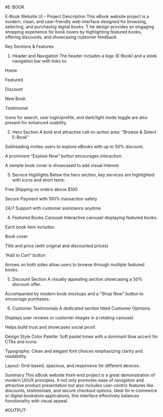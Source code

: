 #E-BOOK

E-Book Website UI – Project Description
This eBook website project is a modern, clean, and user-friendly web interface designed for browsing, selecting, and purchasing digital books. T
he design provides an engaging shopping experience for book lovers by highlighting featured books, offering discounts, and showcasing customer feedback.

Key Sections & Features
1. Header and Navigation
The header includes a logo (E-Book) and a sleek navigation bar with links to:

Home

Featured

Discount

New Book

Testimonial

Icons for search, user login/profile, and dark/light mode toggle are also present for enhanced usability.

2. Hero Section
A bold and attractive call-to-action area:
“Browse & Select E-Book”

Subheading invites users to explore eBooks with up to 50% discount.

A prominent “Explore Now” button encourages interaction.

A sample book cover is showcased to add visual interest.

3. Service Highlights
Below the hero section, key services are highlighted with icons and short texts:

Free Shipping on orders above $100

Secure Payment with 100% transaction safety

24/7 Support with customer assistance anytime

4. Featured Books Carousel
Interactive carousel displaying featured books.

Each book item includes:

Book cover

Title and price (with original and discounted prices)

“Add to Cart” button

Arrows on both sides allow users to browse through multiple featured books.

5. Discount Section
A visually appealing section showcasing a 50% discount offer.

Accompanied by modern book mockups and a “Shop Now” button to encourage purchases.

6. Customer Testimonials
A dedicated section titled Customer Opinions.

Displays user reviews or customer images in a rotating carousel.

Helps build trust and showcases social proof.

Design Style
Color Palette: Soft pastel tones with a dominant blue accent for CTAs and icons.

Typography: Clean and elegant font choices emphasizing clarity and readability.

Layout: Grid-based, spacious, and responsive for different devices.

Summary
This eBook website front-end project is a great demonstration of modern UI/UX principles. 
It not only promotes ease of navigation and attractive product presentation but also includes user-centric features like discounts, testimonials, and secure checkout options. 
Ideal for e-commerce or digital bookstore applications, this interface effectively balances functionality with visual appeal.


#OUTPUT-

